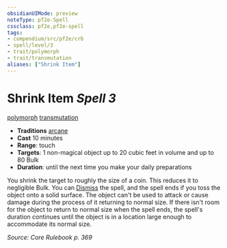 ```yaml
---
obsidianUIMode: preview
noteType: pf2e-Spell
cssclass: pf2e,pf2e-spell
tags:
- compendium/src/pf2e/crb
- spell/level/3
- trait/polymorph
- trait/transmutation
aliases: ["Shrink Item"]
---
```

# Shrink Item *Spell 3*   
[polymorph](rules/traits/polymorph.md "Polymorph Effect Trait")  [transmutation](rules/traits/transmutation.md "Transmutation School Trait")  

- **Traditions** [arcane](rules/traits/arcane.md "Arcane Tradition Trait")
- **Cast** 10 minutes 
- **Range**: touch
- **Targets**: 1 non-magical object up to 20 cubic feet in volume and up to 80 Bulk
- **Duration**: until the next time you make your daily preparations

You shrink the target to roughly the size of a coin. This reduces it to negligible Bulk. You can [Dismiss](rules/actions/dismiss.md) the spell, and the spell ends if you toss the object onto a solid surface. The object can't be used to attack or cause damage during the process of it returning to normal size. If there isn't room for the object to return to normal size when the spell ends, the spell's duration continues until the object is in a location large enough to accommodate its normal size.

*Source: Core Rulebook p. 369*